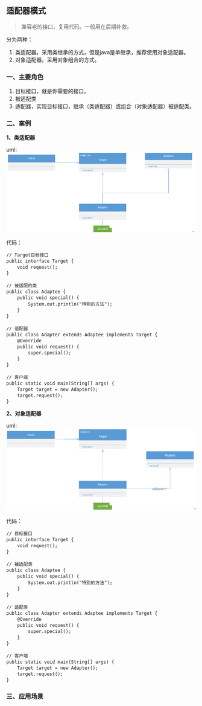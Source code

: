 ## 适配器模式 ##
>兼容老的接口，复用代码。一般用在后期补救。

分为两种：

1. 类适配器。采用类继承的方式，但是java是单继承，推荐使用对象适配器。
2. 对象适配器。采用对象组合的方式。

### 一、主要角色 ###
1. 目标接口，就是你需要的接口。
2. 被适配类
3. 适配器，实现目标接口，继承（类适配器）或组合（对象适配器）被适配类。

### 二、案例 ###
**1、类适配器**

uml:
![类适配器UML](../Images/设计模式/类适配器UML.png)

代码：

	// Target目标接口
	public interface Target {
		void request();
	}
	
	// 被适配的类
	public class Adaptee {
		public void special() {
			System.out.println("特别的方法");
		}
	}
	
	// 适配器
	public class Adapter extends Adaptee implements Target {
		@Override
		public void request() {
			super.special();
		}
	}
	
	// 客户端
	public static void main(String[] args) {
		Target target = new Adapter();
		target.request();
	}



**2、对象适配器**

uml:
![对象适配器UML](../Images/设计模式/对象适配器UML.png)

代码：

	// 目标接口
	public interface Target {
		void request();
	}
	
	// 被适配类
	public class Adaptee {
		public void special() {
			System.out.println("特别的方法");
		}
	}
	
	// 适配类
	public class Adapter extends Adaptee implements Target {
		@Override
		public void request() {
			super.special();
		}
	}
	
	// 客户端
	public static void main(String[] args) {
		Target target = new Adapter();
		target.request();
	}

### 三、应用场景 ###
